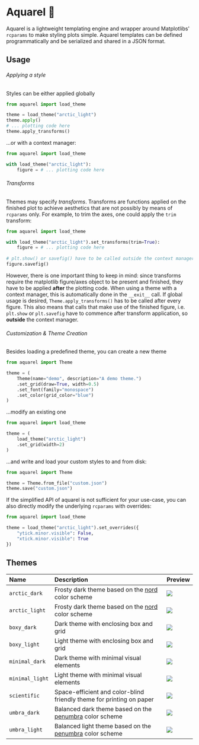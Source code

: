 # Aquarel 🎨 

Aquarel is a lightweight templating engine and wrapper around Matplotlibs' `rcparams` to make styling plots simple.
Aquarel templates can be defined programmatically and be serialized and shared in a JSON format.

## Usage

###### Applying a style
Styles can be either applied globally

```python
from aquarel import load_theme

theme = load_theme("arctic_light")
theme.apply()
# ... plotting code here
theme.apply_transforms()
```
...or with a context manager:
```python
from aquarel import load_theme

with load_theme("arctic_light"):
    figure = # ... plotting code here
```

###### Transforms
Themes may specify *transforms*. Transforms are functions applied on the finished plot to achieve aesthetics that are not possibly by means of `rcparams` only.
For example, to trim the axes, one could apply the `trim` transform:
```python
from aquarel import load_theme

with load_theme("arctic_light").set_transforms(trim=True):
    figure = # ... plotting code here
    
# plt.show() or savefig() have to be called outside the context manager to have the transforms correctly applied.
figure.savefig()
```
However, there is one important thing to keep in mind: since transforms require the matplotlib figure/axes object to be present and finished, they have to be applied **after** the plotting code.
When using a theme with a context manager, this is automatically done in the `__exit__` call. If global usage is desired, `Theme.apply_transforms()` has to be called after every figure.
This also means that calls that make use of the finished figure, i.e. `plt.show` or `plt.savefig` have to commence after transform application, so **outside** the context manager.

###### Customization & Theme Creation

Besides loading a predefined theme, you can create a new theme
```python
from aquarel import Theme

theme = (
    Theme(name="demo", description="A demo theme.")
    .set_grid(draw=True, width=0.5)
    .set_font(family="monospace")
    .set_color(grid_color="blue")
)
```
...modify an existing one
```python
from aquarel import load_theme

theme = (
    load_theme("arctic_light")
    .set_grid(width=2)
)
```
...and write and load your custom styles to and from disk:
```python
from aquarel import Theme

theme = Theme.from_file("custom.json")
theme.save("custom.json")
```

If the simplified API of aquarel is not sufficient for your use-case, you can also directly modify the underlying `rcparams` with overrides:
```python
from aquarel import load_theme

theme = load_theme("arctic_light").set_overrides({
    "ytick.minor.visible": False,
    "xtick.minor.visible": True
})
```

## Themes
| Name            | Description                                                                                      | Preview                       |
|:----------------|:-------------------------------------------------------------------------------------------------|:------------------------------|
| `arctic_dark`   | Frosty dark theme based on the  [nord](https://github.com/arcticicestudio/nord) color scheme     | ![](assets/arctic_dark.png)   |
| `arctic_light`  | Frosty dark theme based on the  [nord](https://github.com/arcticicestudio/nord) color scheme     | ![](assets/arctic_light.png)  |
| `boxy_dark`     | Dark theme with enclosing box and grid                                                           | ![](assets/boxy_dark.png)     |
| `boxy_light`    | Light theme with enclosing box and grid                                                          | ![](assets/boxy_light.png)    |
| `minimal_dark`  | Dark theme with minimal visual elements                                                          | ![](assets/minimal_dark.png)  |
| `minimal_light` | Light theme with minimal visual elements                                                         | ![](assets/minimal_light.png) |
| `scientific`    | Space-efficient and color-blind friendly theme for printing on paper                             | ![](assets/scientific.png)    |
| `umbra_dark`    | Balanced dark theme based on the [penumbra](https://github.com/nealmckee/penumbra) color scheme  | ![](assets/umbra_dark.png)    |
| `umbra_light`   | Balanced light theme based on the [penumbra](https://github.com/nealmckee/penumbra) color scheme | ![](assets/umbra_light.png)   |
